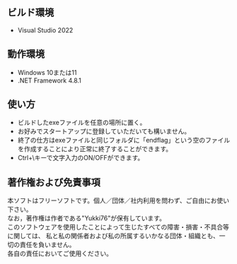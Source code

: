 ## ビルド環境
* Visual Studio 2022

## 動作環境
* Windows 10または11
* .NET Framework 4.8.1

## 使い方
* ビルドしたexeファイルを任意の場所に置く。
* お好みでスタートアップに登録していただいても構いません。
* 終了の仕方はexeファイルと同じフォルダに「endflag」という空のファイルを作成することにより正常に終了することができます。
* Ctrl+\キーで文字入力のON/OFFができます。

## 著作権および免責事項
本ソフトはフリーソフトです。個人／団体／社内利用を問わず、ご自由にお使い下さい。  
なお，著作権は作者である"Yukki76"が保有しています。  
このソフトウェアを使用したことによって生じたすべての障害・損害・不具合等に関しては、
私と私の関係者および私の所属するいかなる団体・組織とも、一切の責任を負いません。  
各自の責任においてご使用ください。
